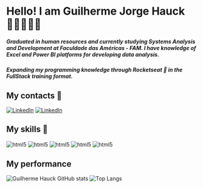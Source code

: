 
# Hello! I am Guilherme Jorge Hauck 👋🏻👨🏻‍🚀

##### Graduated in human resources and currently studying Systems Analysis and Development at Faculdade das Américas - FAM. I have knowledge of Excel and Power BI platforms for developing data analysis.

##### Expanding my programming knowledge through Rocketseat 🚀 in the FullStack training format.

## My contacts 📡
[![LinkedIn](https://img.shields.io/badge/LinkedIn-0077B5?style=for-the-badge&logo=linkedin&logoColor=white)](https://br.linkedin.com/in/guilherme-jorge-hauck-9aa875182)
[![LinkedIn](https://img.shields.io/badge/Facebook-1877F2?style=for-the-badge&logo=facebook&logoColor=white)](https://www.facebook.com/Guilhermehauck12)

## My skills 📡
<div style="display: inline_block">
<img align="center" alt="html5" src="https://img.shields.io/badge/HTML5-E34F26?style=for-the-badge&logo=html5&logoColor=white" />
<img align="center" alt="html5" src="https://img.shields.io/badge/CSS3-1572B6?style=for-the-badge&logo=css3&logoColor=white" />
<img align="center" alt="html5" src="https://img.shields.io/badge/JavaScript-F7DF1E?style=for-the-badge&logo=javascript&logoColor=black" />
<img align="center" alt="html5" src="https://img.shields.io/badge/Microsoft_Excel-217346?style=for-the-badge&logo=microsoft-excel&logoColor=white" />
<img align="center" alt="html5" src="https://img.shields.io/badge/Google%20Sheets-34A853?style=for-the-badge&logo=google-sheets&logoColor=white" />
</div>

## My performance
![Guilherme Hauck GitHub stats](https://github-readme-stats.vercel.app/api?username=guihauck&show_icons=true&theme=dark)
![Top Langs](https://github-readme-stats.vercel.app/api/top-langs/?username=guihauck&layout=compact)
